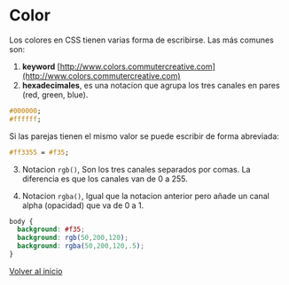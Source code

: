 # Color

Los colores en CSS tienen varias forma de escribirse. Las más comunes son:

1. **keyword** [http://www.colors.commutercreative.com](http://www.colors.commutercreative.com)
2. **hexadecimales**, es una notacion que agrupa los tres canales en pares (red, green, blue).

```css
#000000;
#ffffff;
```

Si las parejas tienen el mismo valor se puede escribir de forma abreviada:

```css
#ff3355 = #f35;
```

3. Notacion `rgb()`, Son los tres canales separados por comas. La diferencia es que los canales van de 0 a 255.

4. Notacion `rgba()`, Igual que la notacion anterior pero añade un canal alpha (opacidad) que va de 0 a 1.

```css
body {
  background: #f35;
  background: rgb(50,200,120);
  background: rgba(50,200,120,.5);
}
```

[Volver al inicio](#-Color)
